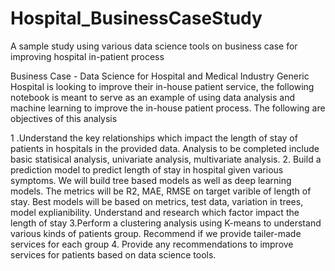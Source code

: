 # Hospital_BusinessCaseStudy
A sample study using various data science tools on business case for improving hospital in-patient process


Business Case - Data Science for Hospital and Medical Industry 
Generic Hospital is looking to improve their in-house patient service, the following notebook is meant to serve as an example of using data analysis and machine learning to improve the in-house patient process. The following are objectives of this analysis

1 .Understand the key relationships which impact the length of stay of patients in hospitals in the provided data. Analysis to be completed include basic statisical analysis, univariate analysis, multivariate analysis.
2. Build a prediction model to predict length of stay in hospital given various symptoms. We will build tree based models as well as deep learning models. The metrics will be R2, MAE, RMSE on target varible of length of stay. Best models will be based on metrics, test data, variation in trees, model explianibility. Understand and research which factor impact the length of stay
3.Perform a clustering analysis using K-means to understand various kinds of patients group. Recommend if we provide tailer-made services for each group
4. Provide any recommendations to improve services for patients based on data science tools. 
